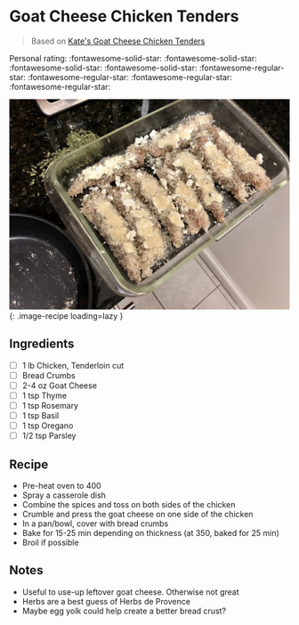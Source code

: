 <!-- Do not modify sections with "AUTO-*". They are updated by make.py -->

# Goat Cheese Chicken Tenders

> Based on [Kate's Goat Cheese Chicken Tenders](https://kitchenwithkate.blogspot.com/2011/10/goat-cheese-chicken-tenders.html)

<!-- rating=1; (User can specify rating on scale of 1-5) -->
<!-- AUTO-UserRating -->
Personal rating: :fontawesome-solid-star: :fontawesome-solid-star: :fontawesome-solid-star: :fontawesome-solid-star: :fontawesome-regular-star: :fontawesome-regular-star: :fontawesome-regular-star: :fontawesome-regular-star:
<!-- /AUTO-UserRating -->

<!-- name_image=goat_cheese_chicken_tenders.jpeg; (User can specify image name) -->
<!-- AUTO-Image -->
![goat_cheese_chicken_tenders.jpeg](./goat_cheese_chicken_tenders.jpeg){: .image-recipe loading=lazy }
<!-- /AUTO-Image -->

## Ingredients

* [ ] 1 lb Chicken, Tenderloin cut
* [ ] Bread Crumbs
* [ ] 2-4 oz Goat Cheese
* [ ] 1 tsp Thyme
* [ ] 1 tsp Rosemary
* [ ] 1 tsp Basil
* [ ] 1 tsp Oregano
* [ ] 1/2 tsp Parsley

## Recipe

* Pre-heat oven to 400
* Spray a casserole dish
* Combine the spices and toss on both sides of the chicken
* Crumble and press the goat cheese on one side of the chicken
* In a pan/bowl, cover with bread crumbs
* Bake for 15-25 min depending on thickness (at 350, baked for 25 min)
* Broil if possible

## Notes

* Useful to use-up leftover goat cheese. Otherwise not great
* Herbs are a best guess of Herbs de Provence
* Maybe egg yolk could help create a better bread crust?

